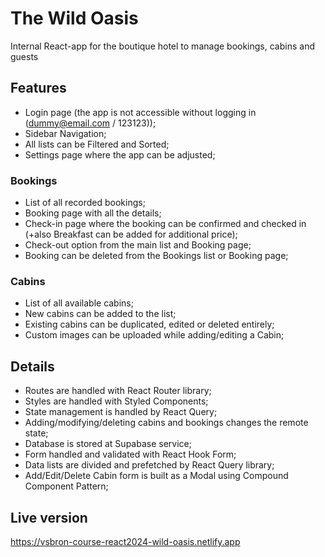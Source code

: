 # The Wild Oasis

Internal React-app for the boutique hotel to manage bookings, cabins and guests

## Features

- Login page (the app is not accessible without logging in (dummy@email.com / 123123));
- Sidebar Navigation;
- All lists can be Filtered and Sorted;
- Settings page where the app can be adjusted;

### Bookings

- List of all recorded bookings;
- Booking page with all the details;
- Check-in page where the booking can be confirmed and checked in (+also Breakfast can be added for additional price);
- Check-out option from the main list and Booking page;
- Booking can be deleted from the Bookings list or Booking page;

### Cabins

- List of all available cabins;
- New cabins can be added to the list;
- Existing cabins can be duplicated, edited or deleted entirely;
- Custom images can be uploaded while adding/editing a Cabin;

## Details

- Routes are handled with React Router library;
- Styles are handled with Styled Components;
- State management is handled by React Query;
- Adding/modifying/deleting cabins and bookings changes the remote state;
- Database is stored at Supabase service;
- Form handled and validated with React Hook Form;
- Data lists are divided and prefetched by React Query library;
- Add/Edit/Delete Cabin form is built as a Modal using Compound Component Pattern;

## Live version

https://vsbron-course-react2024-wild-oasis.netlify.app
